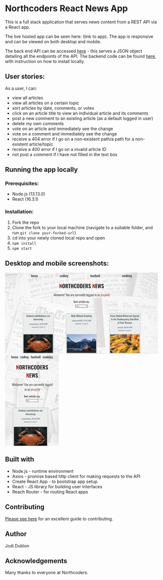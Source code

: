 # Northcoders React News App

This is a full stack application that serves news content from a REST API via a React app.

The live hosted app can be seen here: (link to app). The app is responsive and can be viewed on both desktop and mobile.

The back end API can be accessed [here](https://j-dublon-nc-news.herokuapp.com/api) - this serves a JSON object detailing all the endpoints of the API. The backend code can be found [here](https://github.com/j-dublon/be-nc-news), with instruction on how to install locally.

## User stories:

As a user, I can:

- view all articles
- view all articles on a certain topic
- sort articles by date, comments, or votes
- click on an article title to view an individual article and its comments
- post a new comment to an existing article (as a default logged in user)
- delete my own comments
- vote on an article and immediately see the change
- vote on a comment and immediately see the change
- receive a 404 error if I go on a non-existent path/a path for a non-existent article/topic
- receive a 400 error if I go on a invalid article ID
- not post a comment if I have not filled in the text box

## Running the app locally

### Prerequisites:

- Node.js (13.13.0)
- React (16.3.1)

### Installation:

1. Fork the repo
2. Clone the fork to your local machine (navigate to a suitable folder, and run `git clone your-forked-url`)
3. cd into your newly cloned local repo and open
4. `npm install`
5. `npm start`

## Desktop and mobile screenshots:

![desktop screenshot](src/Images/desktop.png) ![mobile screenshot](src/Images/mobile.png)

## Built with

- Node.js - runtime environment
- Axios - promise based http client for making requests to the API
- Create React App - to bootstrap app setup
- React - JS library for building user interfaces
- Reach Router - for routing React apps

## Contributing

[Please see here](https://gist.github.com/PurpleBooth/b24679402957c63ec426) for an excellent guide to contributing.

## Author

Jodi Dublon

## Acknowledgements

Many thanks to everyone at Northcoders.
